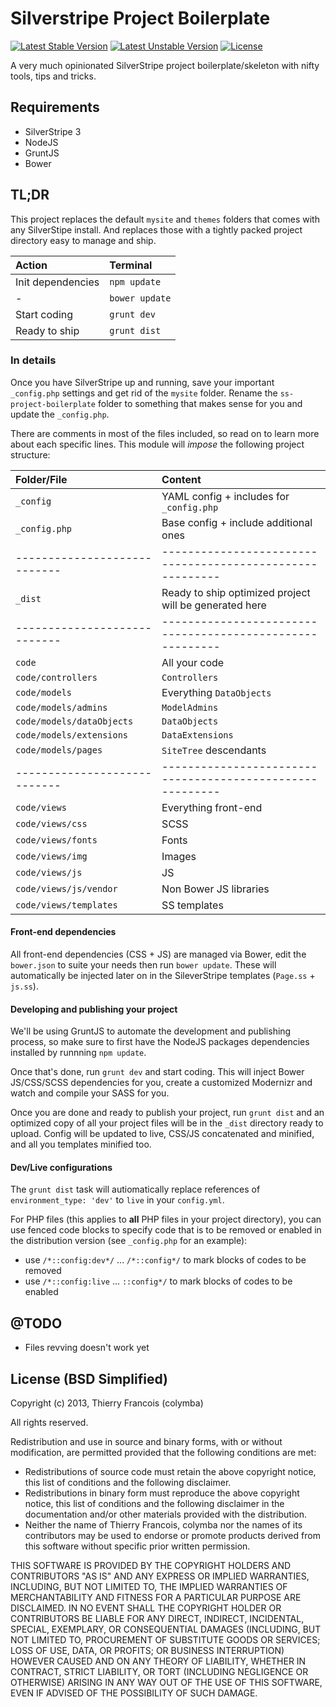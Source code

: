 Silverstripe Project Boilerplate
================================

[![Latest Stable Version](https://poser.pugx.org/colymba/silverstripe-project-boilerplate/v/stable.svg)](https://github.com/colymba/silverstripe-project-boilerplate/releases)
[![Latest Unstable Version](https://poser.pugx.org/colymba/silverstripe-project-boilerplate/v/unstable.svg)](https://github.com/colymba/silverstripe-project-boilerplate/tree/master)
[![License](https://poser.pugx.org/colymba/silverstripe-project-boilerplate/license.svg)](#license-bsd-simplified)

A very much opinionated SilverStripe project boilerplate/skeleton with nifty tools, tips and tricks.


## Requirements
* SilverStripe 3
* NodeJS
* GruntJS
* Bower


## TL;DR

This project replaces the default `mysite` and `themes` folders that comes with any SilverStipe install. And replaces those with a tightly packed project directory easy to manage and ship.

| Action                | Terminal        |
| :-------------------- | :-------------- |
| Init dependencies     | `npm update`    |
| -                     | `bower update`  |
| Start coding          | `grunt dev`     |
| Ready to ship         | `grunt dist`    |


### In details

Once you have SilverStripe up and running, save your important `_config.php` settings and get rid of the `mysite` folder. Rename the `ss-project-boilerplate` folder to something that makes sense for you and update the `_config.php`.

There are comments in most of the files included, so read on to learn more about each specific lines. This module will *impose* the following project structure:

| Folder/File                  | Content                                                   |
| :--------------------------- | :-------------------------------------------------------- |
| `_config`                    | YAML config + includes for `_config.php`                  |
| `_config.php`                | Base config + include additional ones                     |
| ---------------------------- | --------------------------------------------------------- |
| `_dist`                      | Ready to ship optimized project will be generated here    |
| ---------------------------- | --------------------------------------------------------- |
| `code`                       | All your code                                             |
| `code/controllers`           | `Controllers`                                             |
| `code/models`                | Everything `DataObjects`                                  |
| `code/models/admins`         | `ModelAdmins`                                             |
| `code/models/dataObjects`    | `DataObjects`                                             |
| `code/models/extensions`     | `DataExtensions`                                          |
| `code/models/pages`          | `SiteTree` descendants                                    |
| ---------------------------- | --------------------------------------------------------- |
| `code/views`                 | Everything front-end                                      |
| `code/views/css`             | SCSS                                                      |
| `code/views/fonts`           | Fonts                                                     |
| `code/views/img`             | Images                                                    |
| `code/views/js`              | JS                                                        |
| `code/views/js/vendor`       | Non Bower JS libraries                                    |
| `code/views/templates`       | SS templates                                              |

#### Front-end dependencies

All front-end dependencies (CSS + JS) are managed via Bower, edit the `bower.json` to suite your needs then run `bower update`. These will automatically be injected later on in the SileverStripe templates (`Page.ss` + `js.ss`).

#### Developing and publishing your project

We'll be using GruntJS to automate the development and publishing process, so make sure to first have the NodeJS packages dependencies installed by runnning `npm update`.

Once that's done, run `grunt dev` and start coding. This will inject Bower JS/CSS/SCSS dependencies for you, create a customized Modernizr and watch and compile your SASS for you.

Once you are done and ready to publish your project, run `grunt dist` and an optimized copy of all your project files will be in the `_dist` directory ready to upload. Config will be updated to live, CSS/JS concatenated and minified, and all you templates minified too.

#### Dev/Live configurations

The `grunt dist` task will autiomatically replace references of `environment_type: 'dev'` to `live` in your `config.yml`.

For PHP files (this applies to **all** PHP files in your project directory), you can use fenced code blocks to specify code that is to be removed or enabled in the distribution version (see `_config.php` for an example):
- use `/*::config:dev*/` ... `/*::config*/` to mark blocks of codes to be removed
- use `/*::config:live` ... `::config*/` to mark blocks of codes to be enabled


## @TODO

- Files revving doesn't work yet


## License (BSD Simplified)

Copyright (c) 2013, Thierry Francois (colymba)

All rights reserved.

Redistribution and use in source and binary forms, with or without modification, are permitted provided that the following conditions are met:

 * Redistributions of source code must retain the above copyright notice, this list of conditions and the following disclaimer.
 * Redistributions in binary form must reproduce the above copyright notice, this list of conditions and the following disclaimer in the documentation and/or other materials provided with the distribution.
 * Neither the name of Thierry Francois, colymba nor the names of its contributors may be used to endorse or promote products derived from this software without specific prior written permission.
 
THIS SOFTWARE IS PROVIDED BY THE COPYRIGHT HOLDERS AND CONTRIBUTORS "AS IS" AND ANY EXPRESS OR IMPLIED WARRANTIES, INCLUDING, BUT NOT LIMITED TO, THE IMPLIED WARRANTIES OF MERCHANTABILITY AND FITNESS FOR A PARTICULAR PURPOSE ARE DISCLAIMED. IN NO EVENT SHALL THE COPYRIGHT HOLDER OR CONTRIBUTORS BE LIABLE FOR ANY DIRECT, INDIRECT, INCIDENTAL, SPECIAL, EXEMPLARY, OR CONSEQUENTIAL DAMAGES (INCLUDING, BUT NOT LIMITED TO, PROCUREMENT OF SUBSTITUTE GOODS OR SERVICES; LOSS OF USE, DATA, OR PROFITS; OR BUSINESS INTERRUPTION) HOWEVER CAUSED AND ON ANY THEORY OF LIABILITY, WHETHER IN CONTRACT, STRICT LIABILITY, OR TORT (INCLUDING NEGLIGENCE OR OTHERWISE) ARISING IN ANY WAY OUT OF THE USE OF THIS SOFTWARE, EVEN IF ADVISED OF THE POSSIBILITY OF SUCH DAMAGE.
